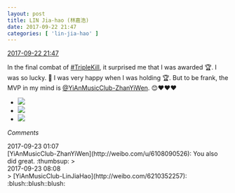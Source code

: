 ```yaml
---
layout: post
title: LIN Jia-hao (林嘉浩)
date: 2017-09-22 21:47
categories: [ 'lin-jia-hao' ]
---
```


<div class="weibo-info">
  <a href="http://weibo.com/6210352257/Fn27ekJGW">2017-09-22 21:47</a>
</div>

In the final combat of [#TripleKill](http://weibo.com/p/100808d614267acb9089db17679bfac43299ac), it surprised me that I was awarded :trophy:. I was so lucky. :tada: I was very happy when I was holding :trophy:. But to be frank, the MVP in my mind is [@YiAnMusicClub-ZhanYiWen](http://weibo.com/u/6108090526). :blush::heart::heart::heart:

<!-- more -->

<ul class="weibo-pic-list-1">
  <li class="weibo-pic">
    <a href="http://wx2.sinaimg.cn/mw690/006Mi0jTly1fjso6dms66j310v1e0u0y.jpg"><img src="//wx2.sinaimg.cn/thumb150/006Mi0jTly1fjso6dms66j310v1e0u0y.jpg" /></a>
  </li>
  <li class="weibo-pic">
    <a href="http://wx2.sinaimg.cn/mw690/006Mi0jTly1fjso701alzj31kw297tqg.jpg"><img src="//wx2.sinaimg.cn/thumb150/006Mi0jTly1fjso701alzj31kw297tqg.jpg" /></a>
  </li>
  <li class="weibo-pic">
    <a href="http://wx2.sinaimg.cn/mw690/006Mi0jTly1fjso6ye7zij30ve0kx0z7.jpg"><img src="//wx2.sinaimg.cn/thumb150/006Mi0jTly1fjso6ye7zij30ve0kx0z7.jpg" /></a>
  </li>
</ul>

*Comments*

<div class="weibo-info">2017-09-23 01:07</div>
[YiAnMusicClub-ZhanYiWen](http://weibo.com/u/6108090526): You also did great. :thumbsup:
> <div class="weibo-info">2017-09-23 08:08</div>
> [YiAnMusicClub-LinJiaHao](http://weibo.com/6210352257): :blush::blush::blush:
